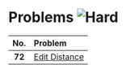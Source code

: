 # Problems ![Hard](https://img.shields.io/badge/-Hard-FF4040?style=for-the-badge&logo=LeetCode&logoColor=black)

| **No.** | **Problem**                             |
| :-----: | :-------------------------------------- |
| **72**  | [Edit Distance](72.%20Edit%20Distance/) |
